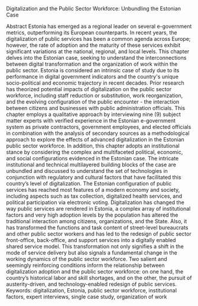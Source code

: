 Digitalization and the Public Sector Workforce:
Unbundling the Estonian Case

Abstract
Estonia has emerged as a regional leader on several e-government metrics, outperforming its European counterparts. In recent years, the digitalization of public services has been a common agenda across Europe; however, the rate of adoption and the maturity of these services exhibit significant variations at the national, regional, and local levels. This chapter delves into the Estonian case, seeking to understand the interconnections between digital transformation and the organization of work within the public sector. Estonia is considered an intrinsic case of study due to its performance in digital government indicators and the country's unique socio-political and economic trajectory in recent decades. Prior research has theorized potential impacts of digitalization on the public sector workforce, including staff reduction or substitution, work reorganization, and the evolving configuration of the public encounter - the interaction between citizens and businesses with public administration officials. This chapter employs a qualitative approach by interviewing nine (9) subject matter experts with verified experience in the Estonian e-government system as private contractors, government employees, and elected officials in combination with the analysis of secondary sources as a methodological approach to explore the effects of advanced digitalization in the Estonian public sector workforce. In addition, this chapter adopts an institutional stance by considering the complex and multifaceted political, economic, and social configurations evidenced in the Estonian case. The intricate institutional and technical multilayered building blocks of the case are unbundled and discussed to understand the set of technologies in conjunction with regulatory and cultural factors that have facilitated this country’s level of digitalization. The Estonian configuration of public services has reached most features of a modern economy and society, including aspects such as tax collection, digitalized health services, and political participation via electronic voting. Digitalization has changed the way public services are rendered in Estonia, a complex array of institutional factors and very high adoption levels by the population has altered the traditional interaction among citizens, organizations, and the State. Also, it has transformed the functions and task content of street-level bureaucrats and other public sector workers and has led to the redesign of public sector front-office, back-office, and support services into a digitally enabled shared service model. This transformation not only signifies a shift in the mode of service delivery but also signals a fundamental change in the working dynamics of the public sector workforce. Two salient and seemingly reinforcing conditions inform the relationship between digitalization adoption and the public sector workforce: on one hand, the country’s historical labor and skill shortages, and on the other, the pursuit of austerity-driven, and technology-enabled redesign of public services. 
Keywords: digitalization, Estonia, public sector workforce, institutional factors, expert interviews, single case study, organization of work
